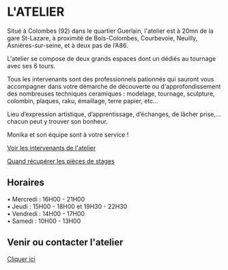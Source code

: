 <!--reste à rajouter des photos-->

# L'ATELIER  
Situé à Colombes (92) dans le quartier Guerlain, l'atelier est à 20mn de la gare St-Lazare, à proximité de Bois-Colombes, Courbevoie, Neuilly, Asnières-sur-seine, et à deux pas de l’A86.  

L'atelier se compose de deux grands espaces dont un dédiés au tournage avec ses 6 tours.  

Tous les intervenants sont des professionnels pationnés qui sauront vous accompagner dans votre démarche de découverte ou d'approfondissement des nombreuses techniques ceramiques : modelage, tournage, sculpture, colombin, plaques, raku, émaillage, terre papier, etc...  

Lieu d’expression artistique, d’apprentissage, d’échanges, de lâcher prise,… chacun peut y trouver son bonheur.  

Monika et son équipe sont à votre service !   



[Voir les intervenants de l'atelier](intervenants_fansdeterre)  

[Quand récupérer les pièces de stages](recuperation_pieces) 

## Horaires  
•	Mercredi : 16H00 - 21H00  
•	Jeudi : 15H00 - 18H00 et 19H30 - 22H30  
•	Vendredi : 14H00 - 17H00  
•	Samedi : 10H00 - 13H00  


## Venir ou contacter l'atelier  
[Cliquer ici](contact)
